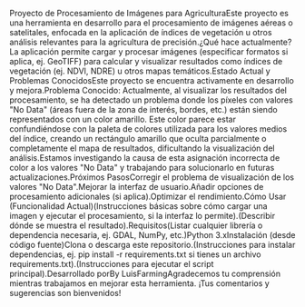 Proyecto de Procesamiento de Imágenes para AgriculturaEste proyecto es una herramienta en desarrollo para el procesamiento de imágenes aéreas o satelitales, enfocada en la aplicación de índices de vegetación u otros análisis relevantes para la agricultura de precisión.¿Qué hace actualmente?La aplicación permite cargar y procesar imágenes (especificar formatos si aplica, ej. GeoTIFF) para calcular y visualizar resultados como índices de vegetación (ej. NDVI, NDRE) u otros mapas temáticos.Estado Actual y Problemas ConocidosEste proyecto se encuentra activamente en desarrollo y mejora.Problema Conocido: Actualmente, al visualizar los resultados del procesamiento, se ha detectado un problema donde los píxeles con valores "No Data" (áreas fuera de la zona de interés, bordes, etc.) están siendo representados con un color amarillo. Este color parece estar confundiéndose con la paleta de colores utilizada para los valores medios del índice, creando un rectángulo amarillo que oculta parcialmente o completamente el mapa de resultados, dificultando la visualización del análisis.Estamos investigando la causa de esta asignación incorrecta de color a los valores "No Data" y trabajando para solucionarlo en futuras actualizaciones.Próximos PasosCorregir el problema de visualización de los valores "No Data".Mejorar la interfaz de usuario.Añadir opciones de procesamiento adicionales (si aplica).Optimizar el rendimiento.Cómo Usar (Funcionalidad Actual)(Instrucciones básicas sobre cómo cargar una imagen y ejecutar el procesamiento, si la interfaz lo permite).(Describir dónde se muestra el resultado).Requisitos(Listar cualquier librería o dependencia necesaria, ej. GDAL, NumPy, etc.)Python 3.xInstalación (desde código fuente)Clona o descarga este repositorio.(Instrucciones para instalar dependencias, ej. pip install -r requirements.txt si tienes un archivo requirements.txt).(Instrucciones para ejecutar el script principal).Desarrollado porBy LuisFarmingAgradecemos tu comprensión mientras trabajamos en mejorar esta herramienta. ¡Tus comentarios y sugerencias son bienvenidos!

